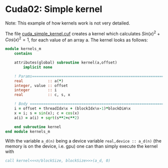 # Cuda02: Simple kernel

Note: This example of how kernels work is not very detailed.

The file [cuda_simple_kernel.cuf](https://github.com/MomoInSpace/FortranHPC/tree/main/source/cuda/cuda_simple_kernel/cuda_simple_kernel.cuf) creates a kernel which calculates $Sin(x)^2 + Cos(x)^2 = 1$, for each value of an array a. The kernel looks as follows:

```fortran
module kernels_m
    contains 

    attributes(global) subroutine kernel(a,offset)
        implicit none

    ! Params===================================================================
    real           :: a(*)
    integer, value :: offset
    integer        :: i
    real           :: c, s, x

    ! Body ====================================================================
    i = offset + threadIdx%x + (blockIdx%x-1)*blockDim%x
    x = i; s = sin(x); c = cos(x)
    a(i) = a(i) + sqrt(s**2+c**2)

    end subroutine kernel
end module kernels_m
```

With the variable `a_d(n)` being a device variable `real,device :: a_d(n)` (the memory is on the device, i.e. gpu) one can than simply execute the kernel with 

```fortran
call kernel<<<n/blockSize, blockSize>>>(a_d, 0)
```
